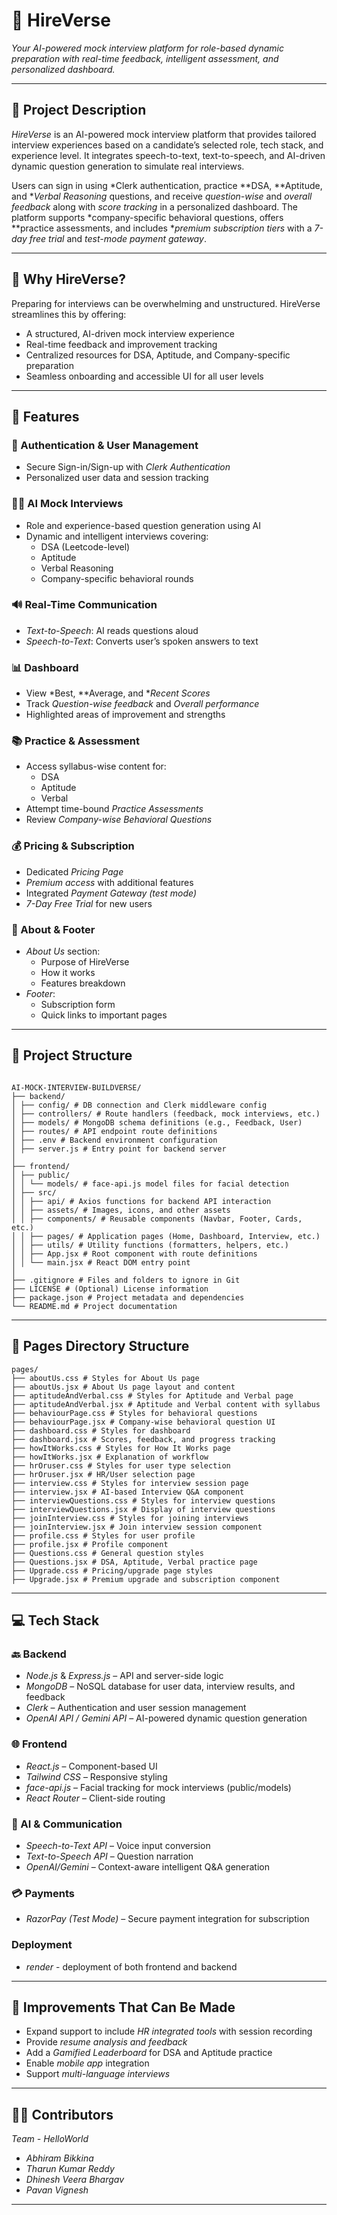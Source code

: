 # 🧠 HireVerse

*Your AI-powered mock interview platform for role-based dynamic preparation with real-time feedback, intelligent assessment, and personalized dashboard.*

---

## 📌 Project Description

*HireVerse* is an AI-powered mock interview platform that provides tailored interview experiences based on a candidate’s selected role, tech stack, and experience level. It integrates speech-to-text, text-to-speech, and AI-driven dynamic question generation to simulate real interviews.

Users can sign in using *Clerk authentication, practice **DSA, **Aptitude, and **Verbal Reasoning* questions, and receive *question-wise* and *overall feedback* along with *score tracking* in a personalized dashboard. The platform supports *company-specific behavioral questions, offers **practice assessments, and includes **premium subscription tiers* with a *7-day free trial* and *test-mode payment gateway*.

---

## 🧠 Why HireVerse?

Preparing for interviews can be overwhelming and unstructured. HireVerse streamlines this by offering:

- A structured, AI-driven mock interview experience  
- Real-time feedback and improvement tracking  
- Centralized resources for DSA, Aptitude, and Company-specific preparation  
- Seamless onboarding and accessible UI for all user levels  

---

## 🚀 Features

### 🔐 Authentication & User Management
- Secure Sign-in/Sign-up with *Clerk Authentication*
- Personalized user data and session tracking

### 🧑‍💻 AI Mock Interviews
- Role and experience-based question generation using AI
- Dynamic and intelligent interviews covering:
  - DSA (Leetcode-level)
  - Aptitude
  - Verbal Reasoning
  - Company-specific behavioral rounds

### 🔊 Real-Time Communication
- *Text-to-Speech*: AI reads questions aloud
- *Speech-to-Text*: Converts user’s spoken answers to text

### 📊 Dashboard
- View *Best, **Average, and **Recent Scores*
- Track *Question-wise feedback* and *Overall performance*
- Highlighted areas of improvement and strengths

### 📚 Practice & Assessment
- Access syllabus-wise content for:
  - DSA
  - Aptitude
  - Verbal
- Attempt time-bound *Practice Assessments*
- Review *Company-wise Behavioral Questions*

### 💰 Pricing & Subscription
- Dedicated *Pricing Page*
- *Premium access* with additional features
- Integrated *Payment Gateway (test mode)*
- *7-Day Free Trial* for new users

### 🧾 About & Footer
- *About Us* section:
  - Purpose of HireVerse
  - How it works
  - Features breakdown
- *Footer*:
  - Subscription form
  - Quick links to important pages

---

## 📁 Project Structure



```

AI-MOCK-INTERVIEW-BUILDVERSE/
├── backend/
│ ├── config/ # DB connection and Clerk middleware config
│ ├── controllers/ # Route handlers (feedback, mock interviews, etc.)
│ ├── models/ # MongoDB schema definitions (e.g., Feedback, User)
│ ├── routes/ # API endpoint route definitions
│ ├── .env # Backend environment configuration
│ ├── server.js # Entry point for backend server
│
├── frontend/
│ ├── public/
│ │ └── models/ # face-api.js model files for facial detection
│ ├── src/
│ │ ├── api/ # Axios functions for backend API interaction
│ │ ├── assets/ # Images, icons, and other assets
│ │ ├── components/ # Reusable components (Navbar, Footer, Cards, etc.)
│ │ ├── pages/ # Application pages (Home, Dashboard, Interview, etc.)
│ │ ├── utils/ # Utility functions (formatters, helpers, etc.)
│ │ ├── App.jsx # Root component with route definitions
│ │ └── main.jsx # React DOM entry point
│
├── .gitignore # Files and folders to ignore in Git
├── LICENSE # (Optional) License information
├── package.json # Project metadata and dependencies
└── README.md # Project documentation

```


---

## 📁 Pages Directory Structure



```
pages/
├── aboutUs.css # Styles for About Us page
├── aboutUs.jsx # About Us page layout and content
├── aptitudeAndVerbal.css # Styles for Aptitude and Verbal page
├── aptitudeAndVerbal.jsx # Aptitude and Verbal content with syllabus
├── behaviourPage.css # Styles for behavioral questions
├── behaviourPage.jsx # Company-wise behavioral question UI
├── dashboard.css # Styles for dashboard
├── dashboard.jsx # Scores, feedback, and progress tracking
├── howItWorks.css # Styles for How It Works page
├── howItWorks.jsx # Explanation of workflow
├── hrOruser.css # Styles for user type selection
├── hrOruser.jsx # HR/User selection page
├── interview.css # Styles for interview session page
├── interview.jsx # AI-based Interview Q&A component
├── interviewQuestions.css # Styles for interview questions
├── interviewQuestions.jsx # Display of interview questions
├── joinInterview.css # Styles for joining interviews
├── joinInterview.jsx # Join interview session component
├── profile.css # Styles for user profile
├── profile.jsx # Profile component
├── Questions.css # General question styles
├── Questions.jsx # DSA, Aptitude, Verbal practice page
├── Upgrade.css # Pricing/upgrade page styles
├── Upgrade.jsx # Premium upgrade and subscription component

```

---



## 💻 Tech Stack

### 🔙 Backend
- *Node.js* & *Express.js* – API and server-side logic
- *MongoDB* – NoSQL database for user data, interview results, and feedback
- *Clerk* – Authentication and user session management
- *OpenAI API / Gemini API* – AI-powered dynamic question generation
  
### 🌐 Frontend
- *React.js* – Component-based UI
- *Tailwind CSS* – Responsive styling
- *face-api.js* – Facial tracking for mock interviews (public/models)
- *React Router* – Client-side routing

### 🧠 AI & Communication
- *Speech-to-Text API* – Voice input conversion
- *Text-to-Speech API* – Question narration
- *OpenAI/Gemini* – Context-aware intelligent Q&A generation

### 💳 Payments
- *RazorPay (Test Mode)* – Secure payment integration for subscription

### Deployment 
- *render* - deployment of both frontend and backend 

---

## 🔧 Improvements That Can Be Made

- Expand support to include *HR integrated tools* with session recording  
- Provide *resume analysis and feedback*  
- Add a *Gamified Leaderboard* for DSA and Aptitude practice  
- Enable *mobile app* integration  
- Support *multi-language interviews*  

---

## 👨‍💻 Contributors

*Team - HelloWorld*

- *Abhiram Bikkina*
- *Tharun Kumar Reddy*
- *Dhinesh Veera Bhargav*
- *Pavan Vignesh*

---
